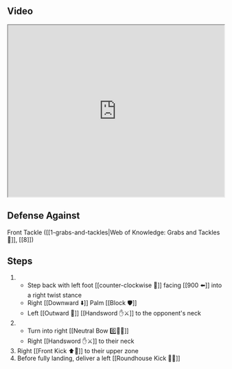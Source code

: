 ## Video

<iframe src="https://www.youtube.com/embed/YHISUH8MuqU" width="100%" height="400"></iframe>

## Defense Against

Front Tackle ([[1-grabs-and-tackles|Web of Knowledge: Grabs and Tackles 🤝]], [[8]])

## Steps

1. - Step back with left foot [[counter-clockwise 🔄]] facing [[900 ⬅️]] into a right twist stance
    - Right [[Downward ⬇️]] Palm [[Block 🛡️]]
    - Left [[Outward 🔼]] [[Handsword ✋⚔️]] to the opponent's neck
2. - Turn into right [[Neutral Bow 0️⃣🧍‍♂️]]
    - Right [[Handsword ✋⚔️]] to their neck
3. Right [[Front Kick ⬆️🦵]] to their upper zone
4. Before fully landing, deliver a left [[Roundhouse Kick 🔄🦵]]